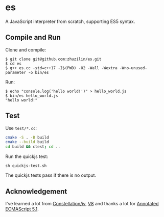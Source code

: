 # es

A JavaScript interpreter from scratch, supporting ES5 syntax.

## Compile and Run

Clone and compile:

```
$ git clone git@github.com:zhuzilin/es.git
$ cd es
$ g++ es.cc -std=c++17 -I$(PWD) -O2 -Wall -Wextra -Wno-unused-parameter -o bin/es
```

Run:

```
$ echo "console.log('hello world!')" > hello_world.js
$ bin/es hello_world.js 
"hello world!"
```

## Test

Use `test/*.cc`:

```bash
cmake -S . -B build
cmake --build build
cd build && ctest; cd ..
```

Run the quickjs test:

```
sh quickjs-test.sh 
```

The quickjs tests pass if there is no output.

## Acknowledgement

I've learned a lot from [Constellation/iv](https://github.com/Constellation/iv), [V8](https://v8.dev/) and thanks a lot for 
[Annotated ECMAScript 5.1](https://es5.github.io/#x15.3.5.3).
